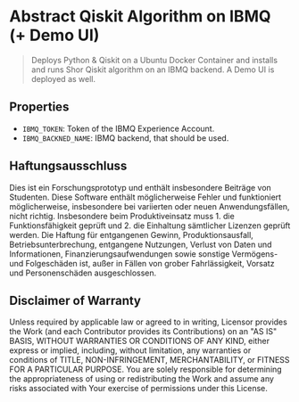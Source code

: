 ﻿# Abstract Qiskit Algorithm on IBMQ (+ Demo UI)

> Deploys Python & Qiskit on a Ubuntu Docker Container and installs and runs Shor Qiskit algorithm on an IBMQ backend. A Demo UI is deployed as well.

## Properties

- `IBMQ_TOKEN`: Token of the IBMQ Experience Account.
- `IBMQ_BACKNED_NAME`: IBMQ backend, that should be used.

## Haftungsausschluss

Dies ist ein Forschungsprototyp und enthält insbesondere Beiträge von Studenten. Diese Software enthält möglicherweise Fehler und funktioniert möglicherweise, insbesondere bei variierten oder neuen Anwendungsfällen, nicht richtig. Insbesondere beim Produktiveinsatz muss 1. die Funktionsfähigkeit geprüft und 2. die Einhaltung sämtlicher Lizenzen geprüft werden. Die Haftung für entgangenen Gewinn, Produktionsausfall, Betriebsunterbrechung, entgangene Nutzungen, Verlust von Daten und Informationen, Finanzierungsaufwendungen sowie sonstige Vermögens- und Folgeschäden ist, außer in Fällen von grober Fahrlässigkeit, Vorsatz und Personenschäden ausgeschlossen.

## Disclaimer of Warranty

Unless required by applicable law or agreed to in writing, Licensor provides the Work (and each Contributor
provides its Contributions) on an "AS IS" BASIS, WITHOUT WARRANTIES OR CONDITIONS OF ANY KIND, either express
or implied, including, without limitation, any warranties or conditions of TITLE, NON-INFRINGEMENT,
MERCHANTABILITY, or FITNESS FOR A PARTICULAR PURPOSE. You are solely responsible for determining the
appropriateness of using or redistributing the Work and assume any risks associated with Your exercise of
permissions under this License.
